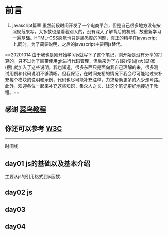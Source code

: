 # 前言

1. javascript篇章
虽然前段时间开发了一个电商平台，但是自己很多地方没有按照规范来写，大多数也是看着别人的，没有深入了解背后的机制，故重新学习一遍基础。HTML+CSS感觉也只是熟悉度的问题，真正的精华在javascript上,同时，为了简要说明，之后的javascript主要用js替代。

==20201014 由于我也是刚开始学习js就写下了这个笔记，刚开始是没有分享的打算的，只不过为了顺带使用git进行代码管理，但后来为了方(装)便(逼)大(显)家(摆),就加入了这些说明。我也知道，很多东西只是面向我自己理解的来，很多测试用例和代码说明不够清晰。但我保证，在时间充裕的情况下我会尽可能地过来补充每个模块的说明和示例，代码也尽可能补充注释，力求帮助更多的人少走弯路。此外，欢迎各位一起来补充这些知识，集众人之长，让这个笔记更好地接近于教程。==

## 感谢 [菜鸟教程](https://www.runoob.com/js/js-tutorial.html)

## 你还可以参考 [W3C]()

---

时间线

## day01 js的基础以及基本介绍

主要从js的引用格式到js函数.

## day02 js

## day03

## day04

## 
